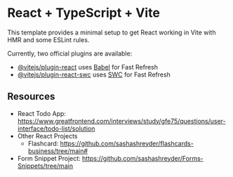 # React + TypeScript + Vite

This template provides a minimal setup to get React working in Vite with HMR and some ESLint rules.

Currently, two official plugins are available:

- [@vitejs/plugin-react](https://github.com/vitejs/vite-plugin-react/blob/main/packages/plugin-react) uses [Babel](https://babeljs.io/) for Fast Refresh
- [@vitejs/plugin-react-swc](https://github.com/vitejs/vite-plugin-react/blob/main/packages/plugin-react-swc) uses [SWC](https://swc.rs/) for Fast Refresh

## Resources

- React Todo App: https://www.greatfrontend.com/interviews/study/gfe75/questions/user-interface/todo-list/solution
- Other React Projects
  - Flashcard: https://github.com/sashashreyder/flashcards-business/tree/main#
- Form Snippet Project: https://github.com/sashashreyder/Forms-Snippets/tree/main
